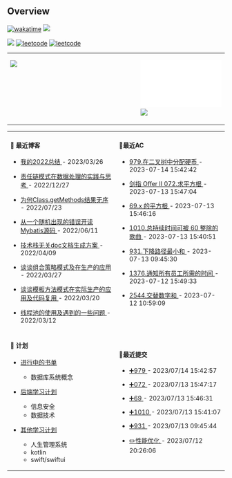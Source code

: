 
## Overview

[![wakatime](https://wakatime.com/badge/user/78591c59-95d5-4479-b2fc-988c35f31d59.svg)](https://wakatime.com/@78591c59-95d5-4479-b2fc-988c35f31d59) ![](https://gpvc.arturio.dev/0xcaffebabe)

![](https://img.shields.io/static/v1?label=LeetCode%20CN&message=0xcaffebabe&color=success) [![leetcode](https://img.shields.io/static/v1?label=Solved&message=828%20/%203389&color=success)](https://leetcode.cn/u/0xcaffebabe/) [![leetcode](https://img.shields.io/static/v1?label=Accepted&message=83.75%&color=success)](https://leetcode.cn/u/0xcaffebabe/)

<table border="0">
  <tr border="0">

  <td valign="top" width="60%">

  ![](https://github-readme-stats.vercel.app/api/wakatime?username=0xcaffebabe&layout=compact&langs_count=12&theme=dark&range=all_time)

  </td>

  <td valign="top" width="40%">

  ![](https://raw.githubusercontent.com/0xcaffebabe/github-stats/master/generated/overview.svg)
  ![](https://github-profile-summary-cards.vercel.app/api/cards/productive-time?username=0xcaffebabe&theme=github_dark&utcOffset=8)

  </td>
  </tr>

</table>

<table>

<tr>
<td valign="top" width="50%">

#### 📖 最近博客


* <a href="https://0xcaffebabe.github.io/%E4%BA%BA%E7%94%9F/2023/03/26/%E6%88%91%E7%9A%842022%E6%80%BB%E7%BB%93.html" target="_blank"> 我的2022总结 </a> - 2023/03/26 

    
* <a href="https://0xcaffebabe.github.io/%E8%AE%BE%E8%AE%A1%E6%A8%A1%E5%BC%8F/2022/12/27/%E8%B4%A3%E4%BB%BB%E9%93%BE%E6%A8%A1%E5%BC%8F%E5%9C%A8%E6%95%B0%E6%8D%AE%E5%A4%84%E7%90%86%E7%9A%84%E5%AE%9E%E8%B7%B5%E4%B8%8E%E6%80%9D%E8%80%83.html" target="_blank"> 责任链模式在数据处理的实践与思考 </a> - 2022/12/27 

    
* <a href="https://0xcaffebabe.github.io/jvm/2022/07/23/%E4%B8%BA%E4%BD%95Class.getMethods%E7%BB%93%E6%9E%9C%E6%97%A0%E5%BA%8F.html" target="_blank"> 为何Class.getMethods结果无序 </a> - 2022/07/23 

    
* <a href="https://0xcaffebabe.github.io/java/2022/06/11/%E4%BB%8E%E4%B8%80%E4%B8%AA%E9%9A%8F%E6%9C%BA%E5%87%BA%E7%8E%B0%E7%9A%84%E9%94%99%E8%AF%AF%E5%BC%80%E8%AF%BBMybatis%E6%BA%90%E7%A0%81.html" target="_blank"> 从一个随机出现的错误开读Mybatis源码 </a> - 2022/06/11 

    
* <a href="https://0xcaffebabe.github.io/%E6%97%A5%E5%B8%B8/2022/04/09/%E6%8A%80%E6%9C%AF%E6%A0%88%E6%97%A0%E5%85%B3doc%E6%96%87%E6%A1%A3%E7%94%9F%E6%88%90%E6%96%B9%E6%A1%88.html" target="_blank"> 技术栈无关doc文档生成方案 </a> - 2022/04/09 

    
* <a href="https://0xcaffebabe.github.io/%E8%AE%BE%E8%AE%A1%E6%A8%A1%E5%BC%8F/2022/03/27/%E8%B0%88%E8%B0%88%E7%BB%84%E5%90%88%E7%AD%96%E7%95%A5%E6%A8%A1%E5%BC%8F%E5%8F%8A%E5%9C%A8%E7%94%9F%E4%BA%A7%E7%9A%84%E5%BA%94%E7%94%A8.html" target="_blank"> 谈谈组合策略模式及在生产的应用 </a> - 2022/03/27 

    
* <a href="https://0xcaffebabe.github.io/%E8%AE%BE%E8%AE%A1%E6%A8%A1%E5%BC%8F/2022/03/20/%E8%B0%88%E8%B0%88%E6%A8%A1%E6%9D%BF%E6%96%B9%E6%B3%95%E6%A8%A1%E5%BC%8F%E5%9C%A8%E5%AE%9E%E9%99%85%E7%94%9F%E4%BA%A7%E7%9A%84%E5%BA%94%E7%94%A8%E5%8F%8A%E4%BB%A3%E7%A0%81%E5%A4%8D%E7%94%A8.html" target="_blank"> 谈谈模板方法模式在实际生产的应用及代码复用 </a> - 2022/03/20 

    
* <a href="https://0xcaffebabe.github.io/java/2022/03/12/%E7%BA%BF%E7%A8%8B%E6%B1%A0%E7%9A%84%E4%BD%BF%E7%94%A8%E5%8F%8A%E9%81%87%E5%88%B0%E7%9A%84%E4%B8%80%E4%BA%9B%E9%97%AE%E9%A2%98.html" target="_blank"> 线程池的使用及遇到的一些问题 </a> - 2022/03/12 

        

</td>

<td valign="top" width="50%">

#### 🔋最近AC


  * <a href="https://leetcode.cn/submissions/detail/446945482" target="_blank"> 979.在二叉树中分配硬币 </a> - 2023-07-14 15:42:42 

    
  * <a href="https://leetcode.cn/submissions/detail/446666144" target="_blank"> 剑指 Offer II 072.求平方根 </a> - 2023-07-13 15:47:04 

    
  * <a href="https://leetcode.cn/submissions/detail/446665838" target="_blank"> 69.x 的平方根  </a> - 2023-07-13 15:46:16 

    
  * <a href="https://leetcode.cn/submissions/detail/446663665" target="_blank"> 1010.总持续时间可被 60 整除的歌曲 </a> - 2023-07-13 15:40:51 

    
  * <a href="https://leetcode.cn/submissions/detail/446544990" target="_blank"> 931.下降路径最小和 </a> - 2023-07-13 09:45:30 

    
  * <a href="https://leetcode.cn/submissions/detail/446358455" target="_blank"> 1376.通知所有员工所需的时间 </a> - 2023-07-12 15:49:33 

    
  * <a href="https://leetcode.cn/submissions/detail/446270656" target="_blank"> 2544.交替数字和 </a> - 2023-07-12 10:59:09 

    

</td>

</tr>

<tr>

<td valign="top" width="50%">

#### 📝 计划

- [进行中的书单](https://github.com/users/0xcaffebabe/projects/4)
  - 数据库系统概念


- [后端学习计划](https://github.com/users/0xcaffebabe/projects/1)
  - 信息安全
  - 数据技术


- [其他学习计划](https://github.com/users/0xcaffebabe/projects/3)
  - 人生管理系统
  - kotlin
  - swift/swiftui


<td>

#### 🌴最近提交


  * <a href="https://github.com/0xcaffebabe/leetcode/commit/a322992d50aa0ba95dfb8df48a745dd76dc69b5c" target="_blank"> ➕979 </a> - 2023/07/14 15:42:57 

    
  * <a href="https://github.com/0xcaffebabe/leetcode/commit/ea23f01b2a6a94e5f248f4c06de50588aa101d78" target="_blank"> ➕072 </a> - 2023/07/13 15:47:17 

    
  * <a href="https://github.com/0xcaffebabe/leetcode/commit/bdf4ad75317274da51f10218ca5ec9e2f446cc83" target="_blank"> ➕69 </a> - 2023/07/13 15:46:31 

    
  * <a href="https://github.com/0xcaffebabe/leetcode/commit/270e4e8d8cbcb904dc3788f0a699bdd0c8f2a962" target="_blank"> ➕1010 </a> - 2023/07/13 15:41:07 

    
  * <a href="https://github.com/0xcaffebabe/leetcode/commit/a9178e17b65a4db436537ee51418328d47139fd4" target="_blank"> ➕931 </a> - 2023/07/13 09:45:44 

    
  * <a href="https://github.com/0xcaffebabe/note/commit/8e086e12f54877e028d26d797dc7c79eabd34741" target="_blank"> ✏️性能优化 </a> - 2023/07/12 20:26:06 

    

</td>

</tr>

</table>

